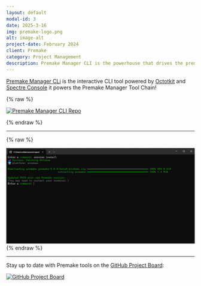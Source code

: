 ```yaml
---
layout: default
modal-id: 3
date: 2025-3-16
img: premake-logo.png
alt: image-alt
project-date: February 2024
client: Premake
category: Project Management
description: Premake Manager CLI is the powerhouse that drives the premake extension toolchain
---
```


[Premake Manager CLi](https://github.com/lolrobbe2/premake-manager-cli) is the interactive CLI tool powered by [Octotkit](https://github.com/octokit) and [Spectre Console](https://spectreconsole.net/) it powers the Premake Manager Tool Chain!

{% raw %}
<p class="repo-banner">
  <a href="https://github.com/lolrobbe2/premake-manager-cli">
    <picture>
      <source
        srcset="https://github-readme-stats.vercel.app/api/pin/?username=lolrobbe2&repo=premake-manager-cli&theme=vision-friendly-dark"
        media="(prefers-color-scheme: dark)"
      />
      <source
        srcset="https://github-readme-stats.vercel.app/api/pin/?username=lolrobbe2&repo=premake-manager-cli&theme=solarized-light"
        media="(prefers-color-scheme: light), (prefers-color-scheme: no-preference)"
      />
      <img
        src="https://github-readme-stats.vercel.app/api/pin/?username=lolrobbe2&repo=premake-manager-cli"
        alt="Premake Manager CLI Repo"
      />
    </picture>
  </a>
</p>
{% endraw %}


---

{% raw %}
<div class="centered-bordered-image">
  <img src="../img/portfolio/premak-manager-cli.png" alt="premake manager cli" />
</div>
{% endraw %}


---

Stay up to date with Premake tools on the [GitHub Project Board](https://github.com/users/lolrobbe2/projects/3):
<p class="repo-banner">
    <a href="https://github.com/users/lolrobbe2/projects/3">
    <img 
        src="https://img.shields.io/badge/-View%20Project%20Board-181717?style=for-the-badge&logo=github&logoColor=white" 
        alt="GitHub Project Board" />
    </a>
</p>
